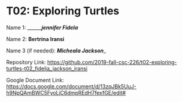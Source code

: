 # T02: Exploring Turtles

Name 1: _________jennifer Fidela___

Name 2: ______Bertrina Iransi______

Name 3 (if needed): _____Micheala Jackson______

Repository Link: https://github.com/2019-fall-csc-226/t02-exploring-turtles-t02_fidelia_jackson_iransi

Google Document Link: https://docs.google.com/document/d/13zqJBk5UuJ-h9NpQAmBWC5FyoLjC6dmpREdH7fexfGE/edit#
